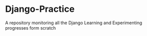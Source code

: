 # Django-Practice
A repository monitoring all the Django Learning and Experimenting progresses form scratch
